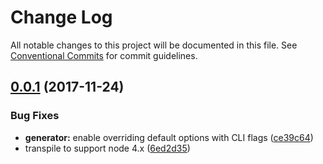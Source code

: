 # Change Log

All notable changes to this project will be documented in this file.
See [Conventional Commits](https://conventionalcommits.org) for commit guidelines.

<a name="0.0.1"></a>
## [0.0.1](https://github.com/jlegrone/create-semantic-module/compare/v0.0.0...v0.0.1) (2017-11-24)


### Bug Fixes

* **generator:** enable overriding default options with CLI flags ([ce39c64](https://github.com/jlegrone/create-semantic-module/commit/ce39c64))
* transpile to support node 4.x ([6ed2d35](https://github.com/jlegrone/create-semantic-module/commit/6ed2d35))
